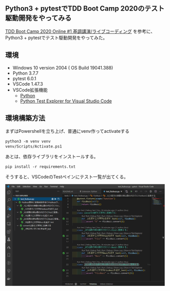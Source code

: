 ## Python3 + pytestでTDD Boot Camp 2020のテスト駆動開発をやってみる

[TDD Boot Camp 2020 Online #1 基調講演/ライブコーディング](https://www.youtube.com/watch?v=Q-FJ3XmFlT8) を参考に、Python3 + pytestでテスト駆動開発をやってみた。


## 環境
* Windows 10 version 2004 ( OS Build 19041.388)
* Python 3.7.7
* pytest 6.0.1
* VSCode 1.47.3
* VSCode拡張機能
  * [Python](https://marketplace.visualstudio.com/items?itemName=ms-python.python)
  * [Python Test Explorer for Visual Studio Code](https://marketplace.visualstudio.com/items?itemName=LittleFoxTeam.vscode-python-test-adapter)



## 環境構築方法

まずはPowershellを立ち上げ、普通にvenv作ってactivateする

```
python3 -m venv venv
venv/Scripts/Activate.ps1
```

あとは、依存ライブラリをインストールする。

```
pip install -r requirements.txt
```

そうすると、VSCodeのTestペインにテスト一覧が出てくる。

![VSCode上でテスト実行結果を表示してる例](https://raw.githubusercontent.com/katz/tdd_bootcamp_2020_pytest/master/assets/pytest_vscode.png?sanitize=true)
